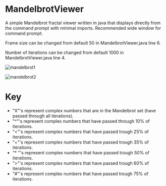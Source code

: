 # MandelbrotViewer
A simple Mandelbrot fractal viewer written in java that displays directly from the command prompt with minimal imports. Recommended wide window for command prompt.

Frame size can be changed from default 50 in MandelbrotViewer.java line 6.

Number of iterations can be changed from default 1000 in MandelbrotViewer.java line 4.

![mandelbrot1](https://user-images.githubusercontent.com/46953130/51619551-361a6b80-1ef6-11e9-8f06-dd2b2f4c5e57.PNG)

![mandelbrot2](https://user-images.githubusercontent.com/46953130/51619566-42062d80-1ef6-11e9-9208-c2550840f4a4.PNG)

# Key
* "X"'s represent complex numbers that are in the Mandelbrot set (have passed through all iterations).
* "^"'s represent complex numbers that have passed through 10% of iterations.
* "<"'s represent complex numbers that have passed trough 25% of iterations.
* "+"'s represent complex numbers that have passed trough 35% of iterations.
* "* "'s represent complex numbers that have passed trough 50% of iterations.
* ">"'s represent complex numbers that have passed trough 60% of iterations.
* "#"'s represent complex numbers that have passed trough 75% of iterations.
